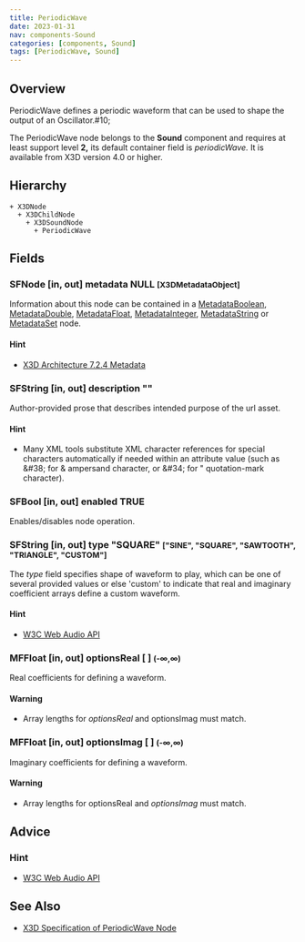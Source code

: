 ```yaml
---
title: PeriodicWave
date: 2023-01-31
nav: components-Sound
categories: [components, Sound]
tags: [PeriodicWave, Sound]
---
```

<style>
.post h3 {
   word-spacing: 0.2em;
}
</style>

## Overview

PeriodicWave defines a periodic waveform that can be used to shape the output of an Oscillator.#10;

The PeriodicWave node belongs to the **Sound** component and requires at least support level **2,** its default container field is *periodicWave.* It is available from X3D version 4.0 or higher.

## Hierarchy

```
+ X3DNode
  + X3DChildNode
    + X3DSoundNode
      + PeriodicWave
```

## Fields

### SFNode [in, out] **metadata** NULL <small>[X3DMetadataObject]</small>

Information about this node can be contained in a [MetadataBoolean](/x_ite/components/core/metadataboolean/), [MetadataDouble](/x_ite/components/core/metadatadouble/), [MetadataFloat](/x_ite/components/core/metadatafloat/), [MetadataInteger](/x_ite/components/core/metadatainteger/), [MetadataString](/x_ite/components/core/metadatastring/) or [MetadataSet](/x_ite/components/core/metadataset/) node.

#### Hint

- [X3D Architecture 7.2.4 Metadata](https://www.web3d.org/specifications/X3Dv4/ISO-IEC19775-1v4-IS/Part01/components/core.html#Metadata)

### SFString [in, out] **description** ""

Author-provided prose that describes intended purpose of the url asset.

#### Hint

- Many XML tools substitute XML character references for special characters automatically if needed within an attribute value (such as &amp;#38; for &amp; ampersand character, or &amp;#34; for " quotation-mark character).

### SFBool [in, out] **enabled** TRUE

Enables/disables node operation.

### SFString [in, out] **type** "SQUARE" <small>["SINE", "SQUARE", "SAWTOOTH", "TRIANGLE", "CUSTOM"]</small>

The *type* field specifies shape of waveform to play, which can be one of several provided values or else 'custom' to indicate that real and imaginary coefficient arrays define a custom waveform.

#### Hint

- [W3C Web Audio API](https://www.w3.org/TR/webaudio/#dictdef-periodicwaveoptions)

### MFFloat [in, out] **optionsReal** [ ] <small>(-∞,∞)</small>

Real coefficients for defining a waveform.

#### Warning

- Array lengths for *optionsReal* and optionsImag must match.

### MFFloat [in, out] **optionsImag** [ ] <small>(-∞,∞)</small>

Imaginary coefficients for defining a waveform.

#### Warning

- Array lengths for optionsReal and *optionsImag* must match.

## Advice

### Hint

- [W3C Web Audio API](https://www.w3.org/TR/webaudio/#periodicwave)

## See Also

- [X3D Specification of PeriodicWave Node](https://www.web3d.org/documents/specifications/19775-1/V4.0/Part01/components/sound.html#PeriodicWave)
